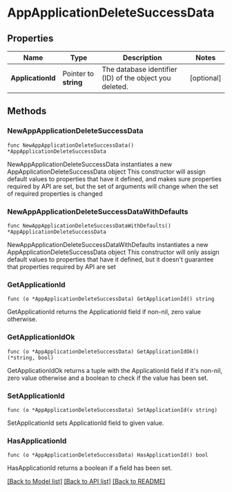 # AppApplicationDeleteSuccessData

## Properties

Name | Type | Description | Notes
------------ | ------------- | ------------- | -------------
**ApplicationId** | Pointer to **string** | The database identifier (ID) of the object you deleted. | [optional] 

## Methods

### NewAppApplicationDeleteSuccessData

`func NewAppApplicationDeleteSuccessData() *AppApplicationDeleteSuccessData`

NewAppApplicationDeleteSuccessData instantiates a new AppApplicationDeleteSuccessData object
This constructor will assign default values to properties that have it defined,
and makes sure properties required by API are set, but the set of arguments
will change when the set of required properties is changed

### NewAppApplicationDeleteSuccessDataWithDefaults

`func NewAppApplicationDeleteSuccessDataWithDefaults() *AppApplicationDeleteSuccessData`

NewAppApplicationDeleteSuccessDataWithDefaults instantiates a new AppApplicationDeleteSuccessData object
This constructor will only assign default values to properties that have it defined,
but it doesn't guarantee that properties required by API are set

### GetApplicationId

`func (o *AppApplicationDeleteSuccessData) GetApplicationId() string`

GetApplicationId returns the ApplicationId field if non-nil, zero value otherwise.

### GetApplicationIdOk

`func (o *AppApplicationDeleteSuccessData) GetApplicationIdOk() (*string, bool)`

GetApplicationIdOk returns a tuple with the ApplicationId field if it's non-nil, zero value otherwise
and a boolean to check if the value has been set.

### SetApplicationId

`func (o *AppApplicationDeleteSuccessData) SetApplicationId(v string)`

SetApplicationId sets ApplicationId field to given value.

### HasApplicationId

`func (o *AppApplicationDeleteSuccessData) HasApplicationId() bool`

HasApplicationId returns a boolean if a field has been set.


[[Back to Model list]](../README.md#documentation-for-models) [[Back to API list]](../README.md#documentation-for-api-endpoints) [[Back to README]](../README.md)


